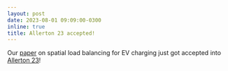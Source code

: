```yaml
---
layout: post
date: 2023-08-01 09:09:00-0300
inline: true
title: Allerton 23 accepted!
---
```


Our [paper](assets/pdf/allerton23.pdf) on spatial load balancing for EV charging just got accepted into [Allerton 23](https://allerton.csl.illinois.edu/)!
